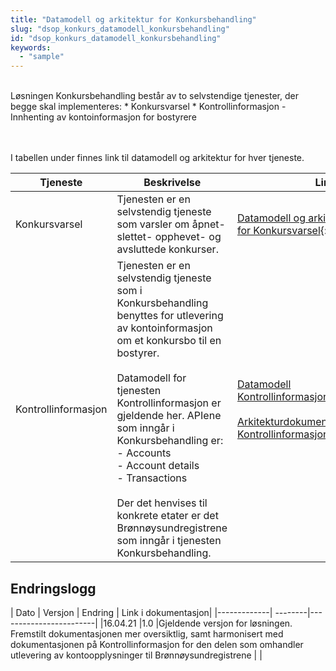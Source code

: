 ```yaml
---
title: "Datamodell og arkitektur for Konkursbehandling"
slug: "dsop_konkurs_datamodell_konkursbehandling"
id: "dsop_konkurs_datamodell_konkursbehandling"
keywords:
  - "sample"
---
```


<br>
Løsningen Konkursbehandling består av to selvstendige tjenester, der begge skal implementeres: 
* Konkursvarsel
* Kontrollinformasjon - Innhenting av kontoinformasjon for bostyrere

<br><br>
I tabellen under finnes link til datamodell og arkitektur for hver tjeneste.

|Tjeneste  | Beskrivelse | Link |
| ----- | ----- | ----- |
|Konkursvarsel | Tjenesten er en selvstendig tjeneste som varsler om åpnet- slettet- opphevet- og avsluttede konkurser.  | [Datamodell og arkitekturdokument for Konkursvarsel](https://dokumentasjon.dsop.no/assets/Konkursvarsel-API-dokumentasjon.html){:target="_blank"}|
|Kontrollinformasjon |Tjenesten er en selvstendig tjeneste som i Konkursbehandling benyttes for utlevering av kontoinformasjon om et konkursbo til en bostyrer. <br><br>Datamodell for tjenesten Kontrollinformasjon er gjeldende her. APIene som inngår i Konkursbehandling er: <br>- Accounts <br>- Account details <br>- Transactions <br><br>Der det henvises til konkrete etater er det Brønnøysundregistrene som inngår i tjenesten Konkursbehandling.| [Datamodell Kontrollinformasjon](https://dokumentasjon.dsop.no/dsop_kontroll_datamodel.html){:target="_blank"}<br><br>[Arkitekturdokument Kontrollinformasjon](https://dokumentasjon.dsop.no/dsop_kontroll_architecturedocument.html){:target="_blank"} |


## Endringslogg

| Dato         | Versjon | Endring  | Link i dokumentasjon|
|-------------| --------|------------------------|
|16.04.21    |1.0  |Gjeldende versjon for løsningen. <br>Fremstilt dokumentasjonen mer oversiktlig, samt harmonisert med dokumentasjonen på Kontrollinformasjon for den delen som omhandler utlevering av kontoopplysninger til Brønnøysundregistrene  |  |
